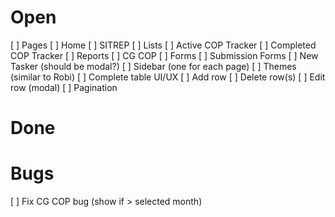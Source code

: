 # Open
[ ] Pages
    [ ] Home
    [ ] SITREP
    [ ] Lists
        [ ] Active COP Tracker
        [ ] Completed COP Tracker
    [ ] Reports
        [ ] CG COP
    <!-- Rethink forms (e.g., Robi's 'Add item' button in table toolbar, no need to have a separte form view) -->
    [ ] Forms
        [ ] Submission Forms
            [ ] New Tasker (should be modal?)
[ ] Sidebar (one for each page)
[ ] Themes (similar to Robi)
[ ] Complete table UI/UX
    [ ] Add row
    [ ] Delete row(s)
    [ ] Edit row (modal)
    [ ] Pagination

# Done

# Bugs
[ ] Fix CG COP bug (show if > selected month)
